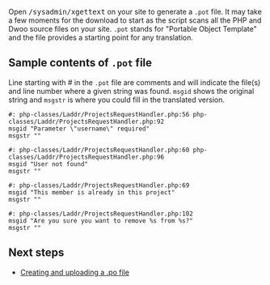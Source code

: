 Open <kbd>/sysadmin/xgettext</kbd> on your site to generate a `.pot` file. It may take a few moments
for the download to start as the script scans all the PHP and Dwoo source files on your site. `.pot` stands for
"Portable Object Template" and the file provides a starting point for any translation.

## Sample contents of `.pot` file
Line starting with # in the `.pot` file are comments and will indicate the file(s) and line number where
a given string was found. `msgid` shows the original string and `msgstr` is where you could fill in the
translated version.
```
#: php-classes/Laddr/ProjectsRequestHandler.php:56 php-classes/Laddr/ProjectsRequestHandler.php:92
msgid "Parameter \"username\" required"
msgstr ""

#: php-classes/Laddr/ProjectsRequestHandler.php:60 php-classes/Laddr/ProjectsRequestHandler.php:96
msgid "User not found"
msgstr ""

#: php-classes/Laddr/ProjectsRequestHandler.php:69
msgid "This member is already in this project"
msgstr ""

#: php-classes/Laddr/ProjectsRequestHandler.php:102
msgid "Are you sure you want to remove %s from %s?"
msgstr ""
```

## Next steps
- [Creating and uploading a .po file](po)